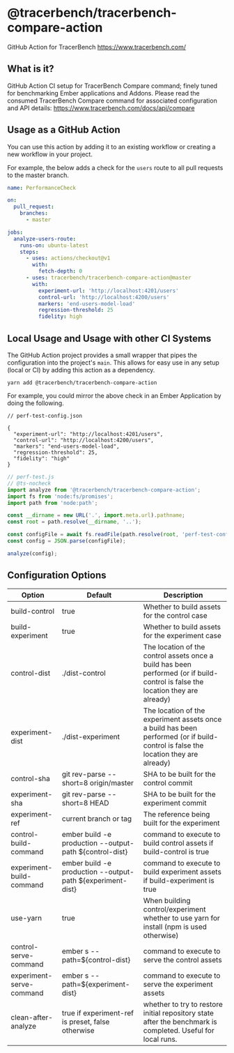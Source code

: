 # @tracerbench/tracerbench-compare-action

GitHub Action for TracerBench https://www.tracerbench.com/

## What is it?

GitHub Action CI setup for TracerBench Compare command; finely tuned for benchmarking Ember applications and Addons. Please read the consumed TracerBench Compare command for associated configuration and API details: https://www.tracerbench.com/docs/api/compare

## Usage as a GitHub Action

You can use this action by adding it to an existing workflow
 or creating a new workflow in your project.

For example, the below adds a check for the `users` route to all
 pull requests to the master branch.

```yml
name: PerformanceCheck

on:
  pull_request:
    branches:
      - master

jobs:
  analyze-users-route:
    runs-on: ubuntu-latest
    steps:
      - uses: actions/checkout@v1
        with:
          fetch-depth: 0
      - uses: tracerbench/tracerbench-compare-action@master
        with:
          experiment-url: 'http://localhost:4201/users'
          control-url: 'http://localhost:4200/users'
          markers: 'end-users-model-load'
          regression-threshold: 25
          fidelity: high
```

## Local Usage and Usage with other CI Systems

The GitHub Action project provides a small wrapper that pipes
 the configuration into the project's `main`. This allows for easy use in any 
 setup (local or CI) by adding this action as a dependency.

 ```cli
 yarn add @tracerbench/tracerbench-compare-action
 ```

For example, you could mirror the above check in an Ember Application by doing the following.

```jsonc
// perf-test-config.json

{
  "experiment-url": "http://localhost:4201/users",
  "control-url": "http://localhost:4200/users",
  "markers": "end-users-model-load",
  "regression-threshold": 25,
  "fidelity": "high"
}
```

```js
// perf-test.js
// @ts-nocheck
import analyze from '@tracerbench/tracerbench-compare-action';
import fs from 'node:fs/promises';
import path from 'node:path';

const __dirname = new URL('.', import.meta.url).pathname;
const root = path.resolve(__dirname, '..');

const configFile = await fs.readFile(path.resolve(root, 'perf-test-config.json'));
const config = JSON.parse(configFile);

analyze(config);
```

## Configuration Options

| Option | Default | Description |
| ------ | ------- | ----------- |
| build-control | true | Whether to build assets for the control case |
| build-experiment | true | Whether to build assets for the experiment case |
| control-dist | ./dist-control | The location of the control assets once a build has been performed (or if build-control is false the location they are already) |
| experiment-dist | ./dist-experiment | The location of the experiment assets once a build has been performed (or if build-control is false the location they are already) |
| control-sha | git rev-parse --short=8 origin/master | SHA to be built for the control commit |
| experiment-sha | git rev-parse --short=8 HEAD | SHA to be built for the experiment commit |
| experiment-ref | current branch or tag | The reference being built for the experiment |
| control-build-command | ember build -e production --output-path ${control-dist} | command to execute to build control assets if build-control is true
| experiment-build-command | ember build -e production --output-path ${experiment-dist} | command to execute to build experiment assets if build-experiment is true
| use-yarn | true | When building control/experiment whether to use yarn for install (npm is used otherwise) |
| control-serve-command | ember s --path=${control-dist} | command to execute to serve the control assets |
| experiment-serve-command | ember s --path=${experiment-dist} | command to execute to serve the experiment assets |
| clean-after-analyze | true if experiment-ref is preset, false otherwise | whether to try to restore initial repository state after the benchmark is completed. Useful for local runs. |
